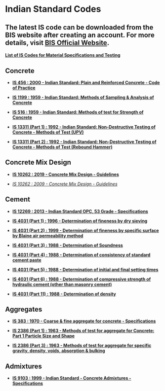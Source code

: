 # Indian Standard Codes

## The latest IS code can be downloaded from the BIS website after creating an account. For more details, visit [BIS Official Website](https://www.bis.gov.in).


#### [List of IS Codes for Material Specifications and Testing](Codes/IS_Codes_List.pdf)

## Concrete

- **[IS 456 : 2000 - Indian Standard: Plain and Reinforced Concrete - Code of Practice](Codes/IS_456.pdf)**

- **[IS 1199 : 1959 - Indian Standard: Methods of Sampling & Analysis of Concrete](Codes/IS_1199_1959.pdf)**

- **[IS 516 : 1959 - Indian Standard: Methods of test for Strength of Concrete](Codes/IS_516_1959.pdf)**

- **[IS 13311 (Part 1) : 1992 - Indian Standard: Non-Destructive Testing of Concrete - Methods of Test (UPV)](Codes/IS_13311_1_1992.pdf)**

- **[IS 13311 (Part 2) : 1992 - Indian Standard: Non-Destructive Testing of Concrete - Methods of Test (Rebound Hammer)](Codes/IS_13311_2_1992.pdf)**

## Concrete Mix Design

- **[IS 10262 : 2019 - Concrete Mix Design - Guidelines](Codes/IS_10262_2019.pdf)**

- *[IS 10262 : 2009 - Concrete Mix Design - Guidelines](Codes/IS_10262_2009.pdf)*

## Cement

- **[IS 12269 : 2013 - Indian Standard OPC, 53 Grade - Specifications](Codes/Cement/IS_12269.pdf)**

- **[IS 4031 (Part 1) : 1996 - Determination of fineness by dry sieving ](Codes/Cement/IS_4031_1.pdf)**

- **[IS 4031 (Part 2) : 1999 - Determination of fineness by specific surface by Blaine air permeability method](Codes/Cement/IS_4031_2.pdf)**

- **[IS 4031 (Part 3) : 1988 - Determination of Soundness](Codes/Cement/IS_4031_3.pdf)**

- **[IS 4031 (Part 4) : 1988 - Determination of consistency of standard cement paste](Codes/Cement/IS_4031_4.pdf)**

- **[IS 4031 (Part 5) : 1988 -  Determination of initial and final setting times](Codes/Cement/IS_4031_5.pdf)**

- **[IS 4031 (Part 6) : 1988 - Determination of compressive strength of hydraulic cement (other than masonry cement)](Codes/Cement/IS_4031_6.pdf)**

- **[IS 4031 (Part 11) : 1988 - Determination of density](Codes/Cement/IS_4031_11.pdf)**

## Aggregates

- **[IS 383 : 1970 - Coarse & fine aggregate for concrete - Specifications](Codes/Aggregates/IS_383.pdf)**

- **[IS 2386 (Part 1) : 1963 - Methods of test for aggregate for Concrete: Part 1 Particle Size and Shape ](Codes/Aggregates/IS_2386_1.pdf)**

- **[IS 2386 (Part 3) : 1963 - Methods of test for aggregate for specific gravity, density, voids, absorption & bulking](Codes/Aggregates/IS_2386_3.pdf)**

## Admixtures

- **[IS 9103 : 1999 - Indian Standard - Concrete Admixtures - Specifications](Codes/Admixtures/IS_9103.pdf)**
